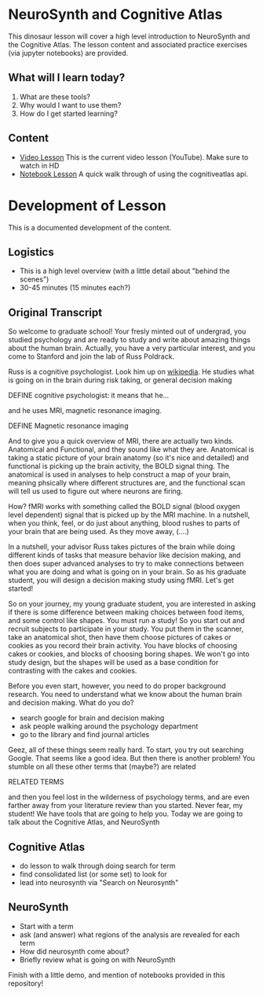 # NeuroSynth and Cognitive Atlas

This dinosaur lesson will cover a high level introduction to NeuroSynth and the
Cognitive Atlas. The lesson content and associated practice exercises (via jupyter
notebooks) are provided.

## What will I learn today?

 1. What are these tools?
 2. Why would I want to use them?
 3. How do I get started learning?

## Content

 - [Video Lesson](https://youtu.be/c07MYFA5xPU) This is the current video lesson (YouTube). Make sure to watch in HD
 - [Notebook Lesson](notebook/cognitive-atlas-intro.ipynb) A quick walk through of using the cognitiveatlas api.

# Development of Lesson

This is a documented development of the content.

## Logistics

 - This is a high level overview (with a little detail about "behind the scenes")
 - 30-45 minutes (15 minutes each?) 

## Original Transcript

So welcome to graduate school! Your fresly minted out of undergrad, you studied psychology and are ready to
study and write about amazing things about the human brain. Actually, you have a very particular interest,
and you come to Stanford and join the lab of Russ Poldrack.

Russ is a cognitive psychologist. Look him up on [wikipedia](). He studies what is going on in the brain during risk taking,
or general decision making

DEFINE cognitive psychologist: it means that he...

and he uses MRI, magnetic resonance imaging.

DEFINE Magnetic resonance imaging

And to give you a quick overview of MRI, there are actually two kinds. Anatomical and Functional, and they sound like what they are. Anatomical
is taking a static picture of your brain anatomy (so it's nice and detailed) and functional is picking up the brain activity, the BOLD signal thing.
The anatomical is used in analyses to help construct a map of your brain, meaning phsically where different structures are, and the
functional scan will tell us used to figure out where neurons are firing.

How? fMRI works with something called the BOLD signal (blood oxygen level dependent) signal that is picked up
by the MRI machine. In a nutshell, when you think, feel, or do just about anything, blood rushes to parts of your brain that are being used.
As they move away, (....)

In a nutshell, your advisor Russ takes pictures of the brain while doing different kinds of tasks that measure behavior
like decision making, and then does super advanced analyses to try to make connections between what you are doing
and what is going on in your brain. So as his graduate student, you will design a decision making study using fMRI. Let's get started!

So on your journey, my young graduate student, you are interested in asking if there is some difference between making choices
between food items, and some control like shapes. You must run a study! So you start out and recruit subjects to participate in your study. You put
them in the scanner, take an anatomical shot, then have them choose pictures of cakes or cookies as you record their
brain activity. You have blocks of choosing cakes or cookies, and blocks of choosing boring shapes. We won't go into study design,
but the shapes will be used as a base condition for contrasting with the cakes and cookies.

Before you even start, however, you need to do proper background research. You need to understand what we know about
the human brain and decision making. What do you do?

 - search google for brain and decision making
 - ask people walking around the psychology department
 - go to the library and find journal articles 

Geez, all of these things seem really hard. To start, you try out searching Google. That seems like a good idea. But then there is another problem!
You stumble on all these other terms that (maybe?) are related

RELATED TERMS

and then you feel lost in the wilderness of psychology terms, and are even farther away from your literature review than you started.
Never fear, my student! We have tools that are going to help you. Today we are going to talk about the Cognitive Atlas, and NeuroSynth

## Cognitive Atlas

 - do lesson to walk through doing search for term
 - find consolidated list (or some set) to look for
 - lead into neurosynth via "Search on Neurosynth"

## NeuroSynth

 - Start with a term
 - ask (and answer) what regions of the analysis are revealed for each term
 - How did neurosynth come about?
 - Briefly review what is going on with NeuroSynth

Finish with a little demo, and mention of notebooks provided in this repository!
